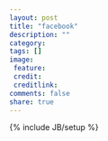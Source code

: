 ```yaml
---
layout: post
title: "facebook"
description: ""
category: 
tags: []
image:
 feature: 
 credit:
 creditlink:
comments: false
share: true
---
```

{% include JB/setup %}
